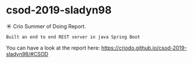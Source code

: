 # csod-2019-sladyn98
:sunny: Crio Summer of Doing Report.

`Built an end to end REST server in java Spring Boot`

You can have a look at the report here:
https://criodo.github.io/csod-2019-sladyn98/#CSOD
